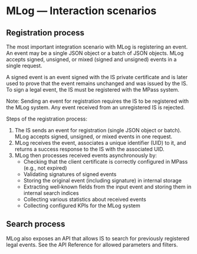 ﻿# MLog — Interaction scenarios

## Registration process

The most important integration scenario with MLog is registering an event. An event may be a single JSON object or a batch of JSON objects. MLog accepts signed, unsigned, or mixed (signed and unsigned) events in a single request.

A signed event is an event signed with the IS private certificate and is later used to prove that the event remains unchanged and was issued by the IS. To sign a legal event, the IS must be registered with the MPass system.

Note: Sending an event for registration requires the IS to be registered with the MLog system. Any event received from an unregistered IS is rejected.

Steps of the registration process:
1. The IS sends an event for registration (single JSON object or batch). MLog accepts signed, unsigned, or mixed events in one request.
2. MLog receives the event, associates a unique identifier (UID) to it, and returns a success response to the IS with the associated UID.
3. MLog then processes received events asynchronously by:
   - Checking that the client certificate is correctly configured in MPass (e.g., not expired)
   - Validating signatures of signed events
   - Storing the original event (including signature) in internal storage
   - Extracting well‑known fields from the input event and storing them in internal search indices
   - Collecting various statistics about received events
   - Collecting configured KPIs for the MLog system

## Search process

MLog also exposes an API that allows IS to search for previously registered legal events. See the API Reference for allowed parameters and filters.
